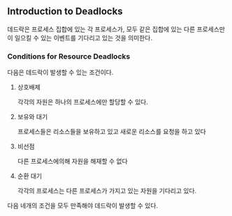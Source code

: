 ## Introduction to Deadlocks

데드락은 프로세스 집합에 있는 각 프로세스가, 모두 같은 집합에 있는 다른 프로세스만이 일으킬 수 있는 이벤트를 기다리고 있는 것을 의미한다.

### Conditions for Resource Deadlocks

다음은 데드락이 발생할 수 있는 조건이다.

1. 상호배제

   각각의 자원은 하나의 프로세스에만 할당할 수 있다.

2. 보유와 대기

   프로세스들은 리소스들을 보유하고 있고 새로운 리소스를 요청을 하고 있다

3. 비선점

   다른 프로세스에의해 자원을 해재할 수 없다

4. 순환 대기

   각각의 프로세스는 다른 프로세스가 가지고 있는 자원을 기다리고 있다.

다음 네개의 조건을 모두 만족해야 데드락이 발생할 수 있다.

